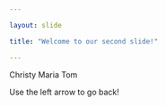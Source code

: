 ```yaml
---

layout: slide

title: "Welcome to our second slide!"

---
```


Christy Maria Tom

Use the left arrow to go back!
